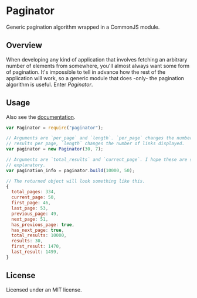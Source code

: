 Paginator
=========

Generic pagination algorithm wrapped in a CommonJS module.

Overview
--------

When developing any kind of application that involves fetching an arbitrary
number of elements from somewhere, you'll almost always want some form of
pagination. It's impossible to tell in advance how the rest of the application
will work, so a generic module that does -only- the pagination algorithm is
useful. Enter *Paginator*.

Usage
-----

Also see the [documentation](http://deoxxa.github.com/paginator/public/).

```javascript
var Paginator = require("paginator");

// Arguments are `per_page` and `length`. `per_page` changes the number of
// results per page, `length` changes the number of links displayed.
var paginator = new Paginator(30, 7);

// Arguments are `total_results` and `current_page`. I hope these are self
// explanatory.
var pagination_info = paginator.build(10000, 50);

// The returned object will look something like this.
{
  total_pages: 334,
  current_page: 50,
  first_page: 46,
  last_page: 53,
  previous_page: 49,
  next_page: 51,
  has_previous_page: true,
  has_next_page: true,
  total_results: 10000,
  results: 30,
  first_result: 1470,
  last_result: 1499,
}
```

License
-------

Licensed under an MIT license.

